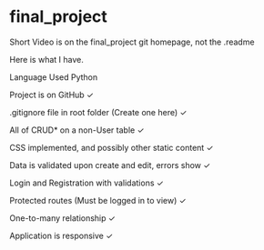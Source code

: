 # final_project

Short Video is on the final_project git homepage, not the .readme

Here is what I have.

Language Used	Python

Project is on GitHub	✓

.gitignore file in root folder (Create one here)	✓

All of CRUD* on a non-User table	✓

CSS implemented, and possibly other static content	✓

Data is validated upon create and edit, errors show	✓

Login and Registration with validations	✓

Protected routes (Must be logged in to view)	✓

One-to-many relationship ✓

Application is responsive	✓
